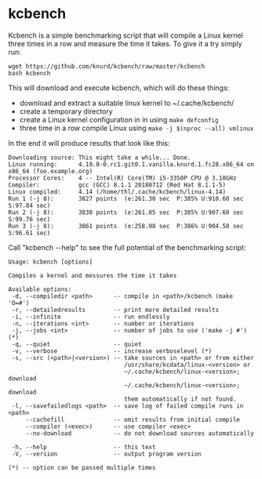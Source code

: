 kcbench
=======

Kcbench is a simple benchmarking script that will compile a Linux kernel three times in a row and measure the time it takes. To give it a try simply run:

```
wget https://github.com/knurd/kcbench/raw/master/kcbench
bash kcbench
```

This will download and execute kcbench, which will do these things:

* download and extract a suitable linux kernel to ~/.cache/kcbench/
* create a temporary directory
* create a Linux kernel configuration in in using `make defconfig`
* three time in a row compile Linux using `make -j $(nproc --all) vmlinux`

In the end it will produce results that look like this:

```
Downloading source: This might take a while... Done.
Linux running:      4.19.0-0.rc1.git0.1.vanilla.knurd.1.fc28.x86_64 on x86_64 (foo.example.org)
Processor Cores:    4 -- Intel(R) Core(TM) i5-3350P CPU @ 3.10GHz
Compiler:           gcc (GCC) 8.1.1 20180712 (Red Hat 8.1.1-5)
Linux compiled:     4.14 (/home/thl/.cache/kcbench/linux-4.14)
Run 1 (-j 8):       3827 points  (e:261.30 sec  P:385% U:910.60 sec  S:97.84 sec)
Run 2 (-j 8):       3830 points  (e:261.05 sec  P:385% U:907.60 sec  S:99.76 sec)
Run 3 (-j 8):       3861 points  (e:258.98 sec  P:386% U:904.58 sec  S:96.61 sec)
```

Call "kcbench --help" to see the full potential of the benchmarking script:


```
Usage: kcbench [options]

Compiles a kernel and messures the time it takes

Available options:
 -d, --compiledir <path>      -- compile in <path>/kcbench (make 'O=#')
 -r, --detailedresults        -- print more detailed results
 -i, --infinite               -- run endlessly
 -n, --iterations <int>       -- number or iterations
 -j, --jobs <int>             -- number of jobs to use ('make -j #') (*)
 -q, --quiet                  -- quiet
 -v, --verbose                -- increase verboselevel (*)
 -s, --src (<path>|<version>) -- take sources in <path> or from either
                                 /usr/share/kcdata/linux-<version> or 
                                 ~/.cache/kcbench/linux-<version>; download
                                 ~/.cache/kcbench/linux-<version>; download
                                 them automatically if not found.
 -l, --savefailedlogs <path>  -- save log of failed compile runs in <path>
     --cachefill              -- omit results from initial compile
     --compiler (<exec>)      -- use compiler <exec> 
     --no-download            -- do not download sources automatically

 -h, --help                   -- this text
 -V, --version                -- output program version

(*) -- option can be passed multiple times
```
